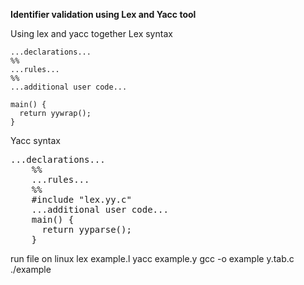 <strong>Identifier validation using Lex and Yacc tool</strong>

Using lex and yacc together
Lex syntax
  
    ...declarations...
    %%
    ...rules...
    %%
    ...additional user code...

    main() {
      return yywrap();
    }

Yacc syntax
   <pre>...declarations...
    %%
    ...rules...
    %%
    #include "lex.yy.c"
    ...additional user code...
    main() {
      return yyparse();
    }</pre>
    
run file on linux
  lex example.l
  yacc example.y
  gcc -o example y.tab.c
  ./example
    
